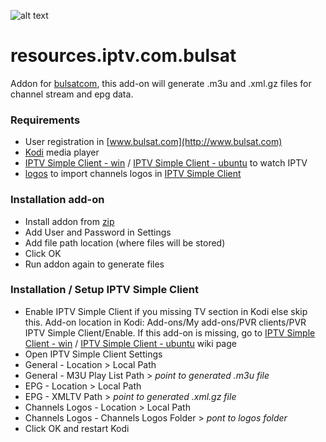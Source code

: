 ![alt text](https://github.com/vastril4o/kodi/blob/master/resources.iptv.com.bulsat/icon.png)
# resources.iptv.com.bulsat
Addon for [bulsatcom](http://www.bulsat.com), this add-on will generate .m3u and .xml.gz files for channel stream and epg data.

### Requirements
* User registration in [www.bulsat.com](http://www.bulsat.com)
* [Kodi](https://kodi.tv) media player
* [IPTV Simple Client - win](http://kodi.wiki/view/Add-on:IPTV_Simple_Client) / [IPTV Simple Client - ubuntu](http://kodi.wiki/view/Ubuntu_PVR_add-ons) to watch IPTV
* [logos](https://github.com/vastril4o/kodi/raw/master/logos_256.zip) to import channels logos in [IPTV Simple Client](http://kodi.wiki/view/Add-on:IPTV_Simple_Client)

### Installation add-on
* Install addon from [zip](https://github.com/vastril4o/kodi/raw/master/resources.iptv.com.bulsat.zip)
* Add User and Password in Settings
* Add file path location (where files will be stored)
* Click OK
* Run addon again to generate files

### Installation / Setup IPTV Simple Client
* Enable IPTV Simple Client if you missing TV section in Kodi else skip this. Add-on location in Kodi: Add-ons/My add-ons/PVR clients/PVR IPTV Simple Client/Enable. If this add-on is missing, go to [IPTV Simple Client - win](http://kodi.wiki/view/Add-on:IPTV_Simple_Client) / [IPTV Simple Client - ubuntu](http://kodi.wiki/view/Ubuntu_PVR_add-ons) wiki page
* Open IPTV Simple Client Settings
* General - Location > Local Path
* General - M3U Play List Path > <i>point to generated .m3u file</i>
* EPG - Location > Local Path
* EPG - XMLTV Path > <i>point to generated .xml.gz file</i>
* Channels Logos - Location > Local Path
* Channels Logos - Channels Logos Folder > <i>pont to logos folder</i>
* Click OK and restart Kodi
